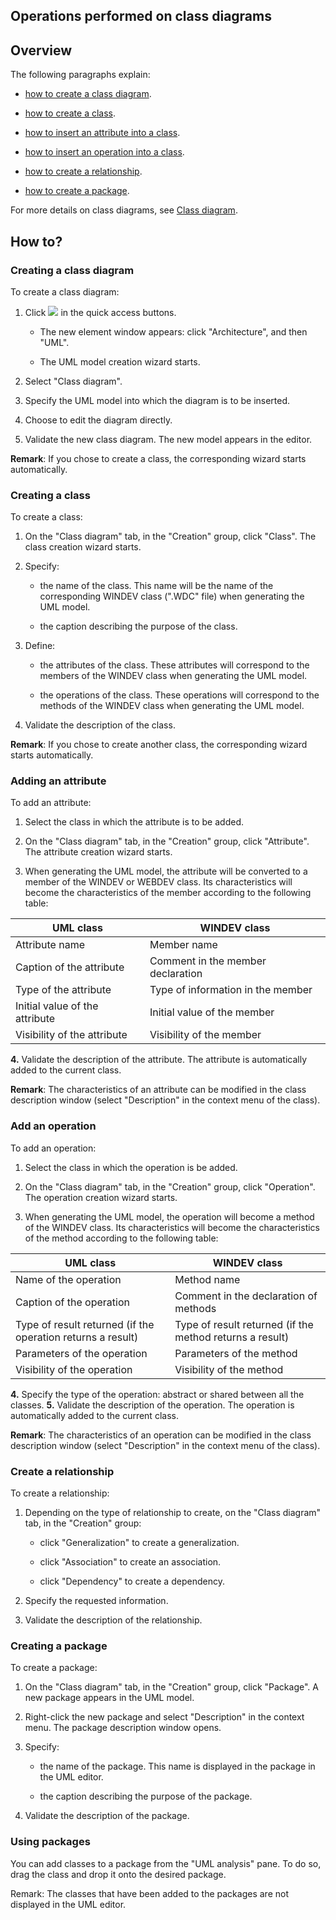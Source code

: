 


## Operations performed on class diagrams 
			



<a name="NOTE1"></a>
<a name="NOTE1_1"></a>


## Overview
<a name="overview_ELTTEXTE000303"></a>
The following paragraphs explain:

- [how to create a class diagram](#NOTE2_1).

- [how to create a class](#NOTE2_2).

- [how to insert an attribute into a class](#NOTE2_3).

- [how to insert an operation into a class](#NOTE2_4).

- [how to create a relationship](#NOTE2_5).

- [how to create a package](#NOTE2_6).




For more details on class diagrams, see [Class diagram](../Editeurs/2035011.md).

<a name="NOTE2"></a>
<a name="NOTE2_1"></a>


## How to?
<a name="how_ELTTEXTE000327"></a>


### Creating a class diagram
<a name="creating_class_diagram_ELTPARAGRAPHE000042"></a>

To create a class diagram: 

1. Click ![](https://doc.pcsoft.fr/en-US/images/image.awp?langid=3&name=ico_nouveau.gif) in the quick access buttons. 

	- The new element window appears: click "Architecture", and then "UML".

	- The UML model creation wizard starts.




2. Select "Class diagram".

3. Specify the UML model into which the diagram is to be inserted.

4. Choose to edit the diagram directly.

5. Validate the new class diagram. The new model appears in the editor.




**Remark**: If you chose to create a class, the corresponding wizard starts automatically.
<a name="NOTE2_2"></a>


### Creating a class
<a name="creating_class_ELTPARAGRAPHE000062"></a>

To create a class: 

1. On the "Class diagram" tab, in the "Creation" group, click "Class". The class creation wizard starts.

2. Specify:

	- the name of the class. This name will be the name of the corresponding WINDEV class (".WDC" file) when generating the UML model.

	- the caption describing the purpose of the class.




3. Define:

	- the attributes of the class. These attributes will correspond to the members of the WINDEV class when generating the UML model.

	- the operations of the class. These operations will correspond to the methods of the WINDEV class when generating the UML model.




4. Validate the description of the class.




**Remark**: If you chose to create another class, the corresponding wizard starts automatically.
<a name="NOTE2_3"></a>


### Adding an attribute
<a name="adding_attribute_ELTPARAGRAPHE000094"></a>

To add an attribute: 

1. Select the class in which the attribute is to be added.

2. On the "Class diagram" tab, in the "Creation" group, click "Attribute". The attribute creation wizard starts.

3. When generating the UML model, the attribute will be converted to a member of the WINDEV or WEBDEV class. Its characteristics will become the characteristics of the member according to the following table: 
	

| UML class | WINDEV class |
| --- | --- |
| Attribute name | Member name |
| Caption of the attribute | Comment in the member declaration |
| Type of the attribute | Type of information in the member |
| Initial value of the attribute | Initial value of the member |
| Visibility of the attribute | Visibility of the member |






**4.** Validate the description of the attribute. The attribute is automatically added to the current class.

**Remark**: The characteristics of an attribute can be modified in the class description window (select "Description" in the context menu of the class).
<a name="NOTE2_4"></a>


### Add an operation
<a name="add_operation_ELTPARAGRAPHE000147"></a>

To add an operation: 

1. Select the class in which the operation is be added.

2. On the "Class diagram" tab, in the "Creation" group, click "Operation". The operation creation wizard starts.

3. When generating the UML model, the operation will become a method of the WINDEV class. Its characteristics will become the characteristics of the method according to the following table:
	

| UML class | WINDEV class |
| --- | --- |
| Name of the operation | Method name |
| Caption of the operation | Comment in the declaration of methods |
| Type of result returned (if the operation returns a result) | Type of result returned (if the method returns a result) |
| Parameters of the operation | Parameters of the method |
| Visibility of the operation | Visibility of the method |






**4.** Specify the type of the operation: abstract or shared between all the classes.
**5.** Validate the description of the operation. The operation is automatically added to the current class.

**Remark**: The characteristics of an operation can be modified in the class description window (select "Description" in the context menu of the class).
<a name="NOTE2_5"></a>


### Create a relationship
<a name="create_relationship_ELTPARAGRAPHE000202"></a>

To create a relationship: 

1. Depending on the type of relationship to create, on the "Class diagram" tab, in the "Creation" group:

	- click "Generalization" to create a generalization.

	- click "Association" to create an association.

	- click "Dependency" to create a dependency.




2. Specify the requested information.

3. Validate the description of the relationship.



<a name="NOTE2_6"></a>


### Creating a package
<a name="creating_package_ELTPARAGRAPHE000225"></a>

To create a package: 

1. On the "Class diagram" tab, in the "Creation" group, click "Package". A new package appears in the UML model.

2. Right-click the new package and select "Description" in the context menu. The package description window opens.

3. Specify:

	- the name of the package. This name is displayed in the package in the UML editor.

	- the caption describing the purpose of the package.




4. Validate the description of the package.



<a name="NOTE2_7"></a>


### Using packages
<a name="using_packages_ELTPARAGRAPHE000252"></a>

You can add classes to a package from the "UML analysis" pane. To do so, drag the class and drop it onto the desired package.

Remark: The classes that have been added to the packages are not displayed in the UML editor.


